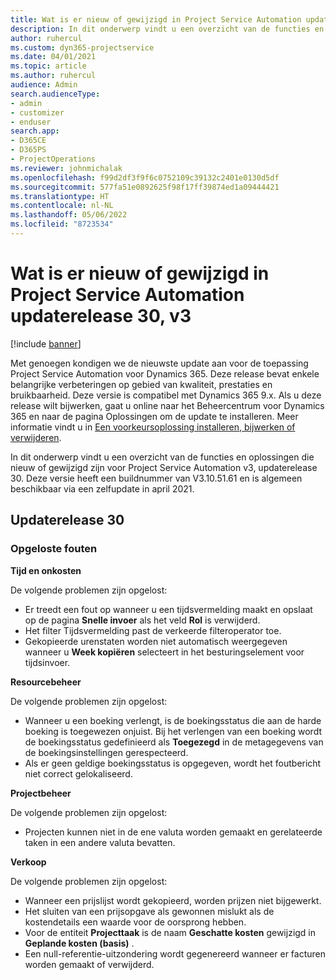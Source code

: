```yaml
---
title: Wat is er nieuw of gewijzigd in Project Service Automation updaterelease 30, v3
description: In dit onderwerp vindt u een overzicht van de functies en oplossingen die beschikbaar zijn voor Project Service Automation updaterelease 30, v3.
author: ruhercul
ms.custom: dyn365-projectservice
ms.date: 04/01/2021
ms.topic: article
ms.author: ruhercul
audience: Admin
search.audienceType:
- admin
- customizer
- enduser
search.app:
- D365CE
- D365PS
- ProjectOperations
ms.reviewer: johnmichalak
ms.openlocfilehash: f99d2df3f9f6c0752109c39132c2401e0130d5df
ms.sourcegitcommit: 577fa51e0892625f98f17ff39874ed1a09444421
ms.translationtype: HT
ms.contentlocale: nl-NL
ms.lasthandoff: 05/06/2022
ms.locfileid: "8723534"
---
```

# <a name="whats-new-or-changed-in-project-service-automation-update-release-30-v3"></a>Wat is er nieuw of gewijzigd in Project Service Automation updaterelease 30, v3

[!include [banner](../includes/psa-now-project-operations.md)]

Met genoegen kondigen we de nieuwste update aan voor de toepassing Project Service Automation voor Dynamics 365. Deze release bevat enkele belangrijke verbeteringen op gebied van kwaliteit, prestaties en bruikbaarheid. Deze versie is compatibel met Dynamics 365 9.x. Als u deze release wilt bijwerken, gaat u online naar het Beheercentrum voor Dynamics 365 en naar de pagina Oplossingen om de update te installeren. Meer informatie vindt u in [Een voorkeursoplossing installeren, bijwerken of verwijderen](/power-platform/admin/install-remove-preferred-solution).

In dit onderwerp vindt u een overzicht van de functies en oplossingen die nieuw of gewijzigd zijn voor Project Service Automation v3, updaterelease 30. Deze versie heeft een buildnummer van V3.10.51.61 en is algemeen beschikbaar via een zelfupdate in april 2021.

## <a name="update-release-30"></a>Updaterelease 30

### <a name="bug-fixes"></a>Opgeloste fouten

**Tijd en onkosten**

De volgende problemen zijn opgelost:

- Er treedt een fout op wanneer u een tijdsvermelding maakt en opslaat op de pagina **Snelle invoer** als het veld **Rol** is verwijderd.
- Het filter Tijdsvermelding past de verkeerde filteroperator toe.
- Gekopieerde urenstaten worden niet automatisch weergegeven wanneer u **Week kopiëren** selecteert in het besturingselement voor tijdsinvoer.

**Resourcebeheer**

De volgende problemen zijn opgelost:

- Wanneer u een boeking verlengt, is de boekingsstatus die aan de harde boeking is toegewezen onjuist. Bij het verlengen van een boeking wordt de boekingsstatus gedefinieerd als **Toegezegd** in de metagegevens van de boekingsinstellingen gerespecteerd.
- Als er geen geldige boekingsstatus is opgegeven, wordt het foutbericht niet correct gelokaliseerd.

**Projectbeheer**

De volgende problemen zijn opgelost:

- Projecten kunnen niet in de ene valuta worden gemaakt en gerelateerde taken in een andere valuta bevatten.

**Verkoop**

De volgende problemen zijn opgelost:

- Wanneer een prijslijst wordt gekopieerd, worden prijzen niet bijgewerkt.
- Het sluiten van een prijsopgave als gewonnen mislukt als de kostendetails een waarde voor de oorsprong hebben.
- Voor de entiteit **Projecttaak** is de naam **Geschatte kosten** gewijzigd in **Geplande kosten (basis)** ​.
- Een null-referentie-uitzondering wordt gegenereerd wanneer er facturen worden gemaakt of verwijderd.
